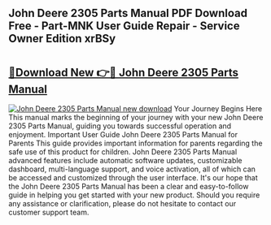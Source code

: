 ## John Deere 2305 Parts Manual PDF Download Free - Part-MNK User Guide Repair - Service Owner Edition xrBSy

# <h2><a href="http://bc94978.oget.top/?id=John+Deere+2305+Parts+Manual">🔗Download New 👉🔴 John Deere 2305 Parts Manual</a></h2>

[![John Deere 2305 Parts Manual new download](https://i.imgur.com/5g1atiW.png)](http://bc94978.oget.top/?id=John+Deere+2305+Parts+Manual)
Your Journey Begins Here This manual marks the beginning of your journey with your new John Deere 2305 Parts Manual, guiding you towards successful operation and enjoyment. Important User Guide John Deere 2305 Parts Manual for Parents This guide provides important information for parents regarding the safe use of this product for children. John Deere 2305 Parts Manual advanced features include automatic software updates, customizable dashboard, multi-language support, and voice activation, all of which can be accessed and customized through the user interface. It's our hope that the John Deere 2305 Parts Manual has been a clear and easy-to-follow guide in helping you get started with your new product. Should you require any assistance or clarification, please do not hesitate to contact our customer support team.
